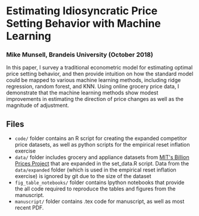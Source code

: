 # Estimating Idiosyncratic Price Setting Behavior with Machine Learning
### Mike Munsell, Brandeis University (October 2018)

In this paper, I survey a traditional econometric model for estimating optimal price setting behavior, 
and then provide intuition on how the standard model could be mapped to various machine
learning methods, including ridge regression, random forest, and KNN. Using online grocery price
data, I demonstrate that the machine learning methods show modest improvements in estimating the
direction of price changes as well as the magnitude of adjustment.

## Files

* `code/` folder contains an R script for creating the expanded competitor
price datasets, as well as python scripts for the empirical reset inflation exercise
* `data/` folder includes grocery and appliance datasets from [MIT's Billion
Prices Project](http://www.thebillionpricesproject.com/datasets/) that are expanded
in the set_data.R script. Data from the `data/expanded` folder (which is used in the
empirical reset inflation exercise) is ignored by git due to the size of the dataset
* `fig_table_notebooks/` folder contains Ipython notebooks that provide the all code 
required to reproduce the tables and figures from the manuscript.
* `manuscript/` folder contains .tex code for manuscript, as well as most recent PDF.
